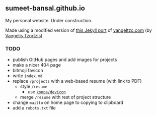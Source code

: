 ## sumeet-bansal.github.io

My personal website. Under construction.

Made using a modified version of [this Jekyll port](https://github.com/TaylanTatli/Halve) of [vangeltzo.com](http://vangeltzo.com/) (by [Vangelis Tzortzis](https://github.com/srekoble)).

### TODO
+ publish GitHub pages and add images for projects
+ make a nicer 404 page
+ bitmoji favicon
+ write `index.md`
+ replace `/projects` with a web-based resume (with link to PDF)
	+ style `/resume`
		+ use [`konpa/devicon`](https://konpa.github.io/devicon/)
	+ merge `/resume` with rest of project structure
+ change `mailto` on home page to copying to clipboard
+ add a `robots.txt` file
